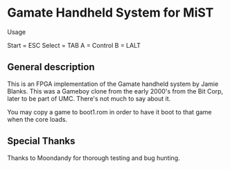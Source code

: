 # Gamate Handheld System for MiST

Usage

Start = ESC
Select = TAB
A = Control
B = LALT

## General description
This is an FPGA implementation of the Gamate handheld system by Jamie Blanks. This was a Gameboy clone from the early 2000's from the Bit Corp, later to be part of UMC. There's not much to say about it.

You may copy a game to boot1.rom in order to have it boot to that game when the core loads.

## Special Thanks
Thanks to Moondandy for thorough testing and bug hunting.